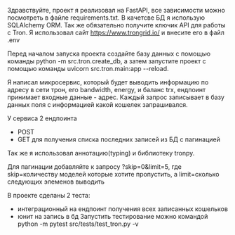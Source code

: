 Здравствуйте, проект я реализовал на FastAPI, все зависимости можно посмотреть в файле requirements.txt. В качетсве БД я использую SQLAlchemy ORM. Так же обязательно получите ключик API для работы с Tron. Я использовал сайт https://www.trongrid.io/ и внесите его в файл .env

Перед началом запуска проекта создайте базу данных с помощью команды python -m src.tron.create_db, а затем запустите проект с помощью команды uvicorn src.tron.main:app --reload.

Я написал микросервис, который будет выводить информацию по адресу в сети трон, его bandwidth, energy, и баланс trx, ендпоинт принимает входные данные - адрес.
Каждый запрос записывает в базу данных поля с информацией какой кошелек запрашивался.

У сервиса 2 ендпоинта
- POST
- GET для получения списка последних записей из БД с пагинацией

Так же я использовал аннотацию(typing) и библиотеку tronpy.

Для пагинации добавляйте к запросу ?skip=0&limit=5, где skip=количеству моделей которые хотите пропустить, а limit=сколько следующих элеменов выводить

В проекте сделаны 2 теста:
  - интеграционный на ендпоинт получения всех записанных кошельков
  - юнит на запись в бд
Запустить тестирование можно командой python -m pytest src/tests/test_tron.py -v

